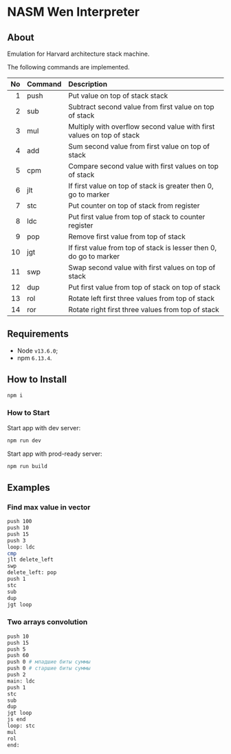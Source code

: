 # NASM Wen Interpreter

## About

Emulation for Harvard architecture stack machine.

The following commands are implemented.

| No | Command | Description |
| -: | :------ | :---------- |
|  1 | push    | Put value on top of stack stack |
|  2 | sub     | Subtract second value from first value on top of stack |
|  3 | mul     | Multiply with overflow second value with first values on top of stack |
|  4 | add     | Sum second value from first value on top of stack |
|  5 | cpm     | Compare second value with first values on top of stack |
|  6 | jlt     | If first value on top of stack is greater then 0, go to marker |
|  7 | stc     | Put counter on top of stack from register |
|  8 | ldc     | Put first value from top of stack to counter register |
|  9 | pop     | Remove first value from top of stack |
| 10 | jgt     | If first value from top of stack is lesser then 0, do go to marker |
| 11 | swp     | Swap second value with first values on top of stack |
| 12 | dup     | Put first value from top of stack on top of stack |
| 13 | rol     | Rotate left first three values from top of stack |
| 14 | ror     | Rotate right first three values from top of stack |

## Requirements

+ Node `v13.6.0`;
+ npm `6.13.4`.

## How to Install

```sh
npm i
```

### How to Start

Start app with dev server:

```sh
npm run dev
```

Start app with prod-ready server:

```sh
npm run build
```

## Examples

### Find max value in vector

```sh
push 100
push 10
push 15
push 3
loop: ldc
cmp
jlt delete_left
swp
delete_left: pop
push 1
stc
sub
dup
jgt loop
```

### Two arrays convolution

```sh
push 10
push 15
push 5
push 60
push 0 # младшие биты суммы
push 0 # старшие биты суммы
push 2
main: ldc
push 1
stc
sub
dup
jgt loop
js end
loop: stc
mul
rol
end:
```
